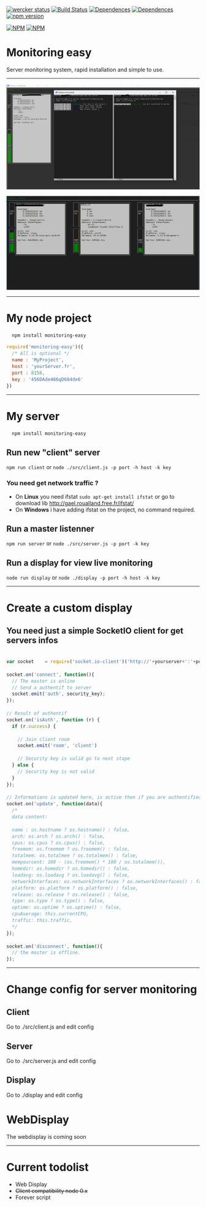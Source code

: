 [![wercker status](https://app.wercker.com/status/9ee8e2311a78e29e80c5c2915743610f/s "wercker status")](https://app.wercker.com/project/bykey/9ee8e2311a78e29e80c5c2915743610f)
[![Build Status](https://travis-ci.org/xonlly/Monitoring.svg?branch=master)](https://travis-ci.org/xonlly/Monitoring)
[![Dependences](https://david-dm.org/xonlly/Monitoring.svg)](https://david-dm.org/xonlly/Monitoring#info=dependencies&view=table)
[![Dependences](https://david-dm.org/xonlly/Monitoring/dev-status.svg)](https://david-dm.org/xonlly/Monitoring#info=devDependencies)
[![npm version](https://badge.fury.io/js/monitoring-easy.svg)](https://badge.fury.io/js/monitoring-easy)

[![NPM](https://nodei.co/npm/monitoring-easy.png?downloads=true&downloadRank=true&stars=true)](https://nodei.co/npm/monitoring-easy/)
[![NPM](https://nodei.co/npm-dl/monitoring-easy.png?months=3&height=3)](https://nodei.co/npm/monitoring-easy/)

# Monitoring easy

Server monitoring system, rapid installation and simple to use.

___

![Monitoring exemple](img/exemple.png)

![Monitoring exemple](img/exemple.gif)

___

# My node project

```bash
  npm install monitoring-easy
```

```javascript
require('monitoring-easy')({
  /* All is optional */
  name : 'MyProject',
  host : 'yourServer.fr',
  port : 8156,
  key : '456DAde486qD684de6'
})
```

___

# My server

```bash
  npm install monitoring-easy
```

## Run new "client" server

`npm run client` or `node ./src/client.js -p port -h host -k key`

### You need get network traffic ?

- On __Linux__ you need ifstat `sudo apt-get install ifstat` or go to download lib http://gael.roualland.free.fr/ifstat/
- On __Windows__ i have adding ifstat on the project, no command required.

## Run a master listenner

`npm run server` or `node ./src/server.js -p port -k key`

## Run a display for view live monitoring

`node run display` or `node ./display -p port -h host -k key`

___

# Create a custom display

## You need just a simple SocketIO client for get servers infos

```javascript

var socket    = require('socket.io-client')('http://'+yourserver+':'+port);

socket.on('connect', function(){
  // The master is online
  // Send a authentif to server
  socket.emit('auth', security_key);
});

// Result of authentif
socket.on('isAuth', function (r) {
  if (r.success) {

    // Join client room
    socket.emit('room', 'client')
    
    // Security key is valid go to next stape
  } else {
    // Security key is not valid
  }
});

// Informations is updated here, is active then if you are authentified
socket.on('update', function(data){
  /*
  data content:

  name : os.hostname ? os.hostname() : false,
  arch: os.arch ? os.arch() : false,
  cpus: os.cpus ? os.cpus() : false,
  freemem: os.freemem ? os.freemem() : false,
  totalmem: os.totalmem ? os.totalmem() : false,
  mempourcent: 100 - (os.freemem() * 100 / os.totalmem()),
  homedir: os.homedir ? os.homedir() : false,
  loadavg: os.loadavg ? os.loadavg() : false,
  networkInterfaces: os.networkInterfaces ? os.networkInterfaces() : false,
  platform: os.platform ? os.platform() : false,
  release: os.release ? os.release() : false,
  type: os.type ? os.type() : false,
  uptime: os.uptime ? os.uptime() : false,
  cpuAverage: this.currentCPU,
  traffic: this.traffic,
  */
});

socket.on('disconnect', function(){
  // the master is offline.
});

```

___

# Change config for server monitoring

## Client

Go to ./src/client.js and edit config

## Server

Go to ./src/server.js and edit config

## Display

Go to ./display and edit config

# WebDisplay

The webdisplay is coming soon

___
# Current todolist

- Web Display
- ~~Client compatibility node 0.x~~
- Forever script
